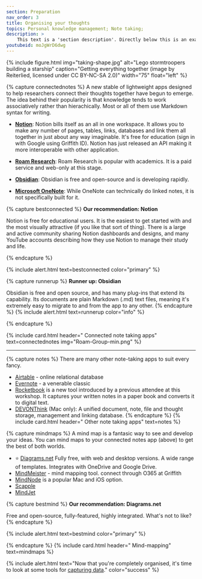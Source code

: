 ```yaml
---
section: Preparation
nav_order: 3
title: Organising your thoughts
topics: Personal knowledge management; Note taking; 
description: >
    This text is a 'section description'. Directly below this is an example section video embed. This demonstrates the front matter options in action.
youtubeid: moJgWrD6dwg
---
```


{% include figure.html img="taking-shape.jpg" alt="Lego stormtroopers building a starship" caption="Getting everything together (image by Reiterlied, licensed under CC BY-NC-SA 2.0)" width="75" float="left" %}

{% capture connectednotes %}
A new stable of lightweight apps designed to help researchers connect their thoughts together have begun to emerge. The idea behind their popularity is that knowledge tends to work associatively rather than hierachically. Most or all of them use Markdown syntax for writing. 

- **[Notion](http://www.notion.so)**: Notion bills itself as an all in one workspace. It allows you to make any number of pages, tables, links, databases and link them all together in just about any way imaginable. It's free for education (sign in with Google using Griffith ID). Notion has just released an API making it more interoperable with other application. 

- **[Roam Research](https://roamresearch.com)**: Roam Research is popular with academics. It is a paid service and web-only at this stage. 

- **[Obsidian](https://obsidian.md)**: Obsidian is free and open-source and is developing rapidly.

- **[Microsoft OneNote](https://www.onenote.com/hrd)**: While OneNote can technically do linked notes, it is not specifically built for it.

{% capture bestconnected %}
**Our recommendation: Notion**

Notion is free for educational users. It is the easiest to get started with and the most visually attractive (if you like that sort of thing). There is a large and active community sharing Notion dashboards and designs, and many YouTube accounts describing how they use Notion to manage their study and life. 

{% endcapture %}

{% include alert.html text=bestconnected color="primary" %}

{% capture runnerup %}
**Runner up: Obsidian**

Obsidian is free and open source, and has many plug-ins that extend its capability. Its documents are plain Markdown (.md) text files, meaning it's extremely easy to migrate to and from the app to any other. 
{% endcapture %}
{% include alert.html text=runnerup color="info" %}

{% endcapture %}

{% include card.html header="<i class='fas fa-project-diagram'></i> Connected note taking apps" text=connectednotes img="Roam-Group-min.png" %}

___

{% capture notes %}
There are many other note-taking apps to suit every fancy.

 - [Airtable](www.airtable.com) - online relational database
 - [Evernote](https://evernote.com) - a venerable classic
 - [Rocketbook](https://getrocketbook.com.au/) is a new tool introduced by a previous attendee at this workshop. It captures your written notes in a paper book and converts it to digital text.
 - [DEVONThink](https://www.devontechnologies.com) (Mac only): A unified document, note, file and thought storage, management and linking database.
 {% endcapture %}
 {% include card.html header="<i class='fas fa-sticky-note'></i> Other note taking apps" text=notes %}

{% capture mindmaps %}
A mind map is a fantasic way to see and develop your ideas. You can mind maps to your connected notes app (above) to get the best of both worlds. 

 - ⭐️ [Diagrams.net](https://app.diagrams.net/) Fully free, with web and desktop versions. A wide range of templates. Integrates with OneDrive and Google Drive.
 - [MindMeister](https://www.mindmeister.com) - mind mapping tool. connect through O365 at Griffith
 - [MindNode](https://mindnode.com) is a popular Mac and iOS option.
 - [Scapple](https://www.literatureandlatte.com/scapple/overview)
 - [MindJet](https://www.mindjet.com)

 {% capture bestmind %}
**Our recommendation: Diagrams.net**

Free and open-source, fully-featured, highly integrated. What's not to like?
{% endcapture %}

{% include alert.html text=bestmind color="primary" %}

{% endcapture %}
{% include card.html header="<i class='fas fa-brain' color='pink'></i> Mind-mapping" text=mindmaps %}

{% include alert.html text="Now that you're completely organised, it's time to look at some tools for [capturing data](2-discovery.md)." color="success" %}